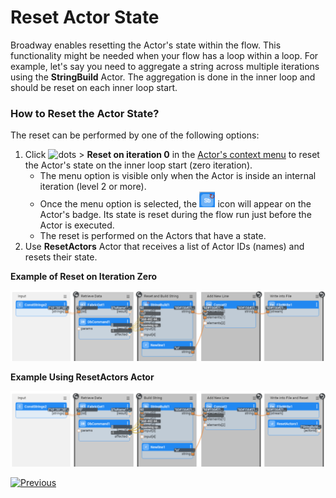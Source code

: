# Reset Actor State

Broadway enables resetting the Actor's state within the flow. This functionality might be needed when your flow has a loop within a loop. For example, let's say you need to aggregate a string across multiple iterations using the **StringBuild** Actor. The aggregation is done in the inner loop and should be reset on each inner loop start.

### How to Reset the Actor State?

The reset can be performed by one of the following options:

1. Click ![dots](images/99_19_dots.PNG) > **Reset on iteration 0** in the [Actor's context menu](18_broadway_flow_window.md#actor-context-menu) to reset the Actor's state on the inner loop start (zero iteration). 
   - The menu option is visible only when the Actor is inside an internal iteration (level 2 or more).
   - Once the menu option is selected, the <img src="images/99_32_reset.PNG" style="zoom: 67%;" /> icon will appear on the Actor's badge. Its state is reset during the flow run just before the Actor is executed. 
   - The reset is performed on the Actors that have a state.
2. Use **ResetActors** Actor that receives a list of Actor IDs (names) and resets their state.

**Example of Reset on Iteration Zero** 

![](images/99_32_1.PNG)

**Example Using ResetActors Actor**

![](images/99_32_2.PNG)



[![Previous](/articles/images/Previous.png)](31_broadway_profiler.md)
